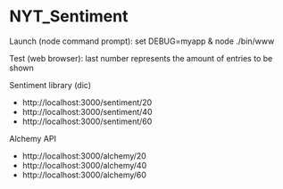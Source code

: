 # NYT_Sentiment

Launch (node command prompt):
set DEBUG=myapp & node ./bin/www

Test (web browser): last number represents the amount of entries to be shown

Sentiment library (dic)
- http://localhost:3000/sentiment/20
- http://localhost:3000/sentiment/40
- http://localhost:3000/sentiment/60

Alchemy API
- http://localhost:3000/alchemy/20
- http://localhost:3000/alchemy/40
- http://localhost:3000/alchemy/60
